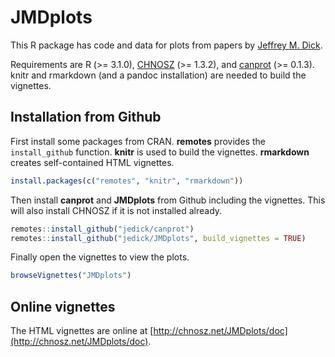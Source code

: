 # JMDplots

This R package has code and data for plots from papers by [Jeffrey M. Dick](http://chnosz.net/jeff).

Requirements are R (>= 3.1.0), [CHNOSZ](http://chnosz.net) (>= 1.3.2), and [canprot](https://github.com/jedick/canprot) (>= 0.1.3).
knitr and rmarkdown (and a pandoc installation) are needed to build the vignettes.

## Installation from Github

First install some packages from CRAN.
**remotes** provides the `install_github` function.
**knitr** is used to build the vignettes.
**rmarkdown** creates self-contained HTML vignettes.

```R
install.packages(c("remotes", "knitr", "rmarkdown"))
```

Then install **canprot** and **JMDplots** from Github including the vignettes.
This will also install CHNOSZ if it is not installed already.

```R
remotes::install_github("jedick/canprot")
remotes::install_github("jedick/JMDplots", build_vignettes = TRUE)
```

Finally open the vignettes to view the plots.

```R
browseVignettes("JMDplots")
```

## Online vignettes

The HTML vignettes are online at [http://chnosz.net/JMDplots/doc](http://chnosz.net/JMDplots/doc).
